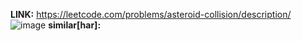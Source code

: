 **LINK:** https://leetcode.com/problems/asteroid-collision/description/
![image](https://github.com/user-attachments/assets/6ee34f7c-9a19-4f63-9c59-170a046c7676)
**similar[har]:** 
